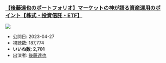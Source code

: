 ### [【後藤達也のポートフォリオ】マーケットの神が語る資産運用のポイント【株式・投資信託・ETF】](https://www.youtube.com/watch?v=mF0kKXkxc-M)
[![](https://img.youtube.com/vi/mF0kKXkxc-M/sddefault.jpg)](https://www.youtube.com/watch?v=mF0kKXkxc-M)
-   公開日: 2023-04-27
-   視聴数: 187,774
-   **いいね数: 2,701**
-   出演者: [後藤達也](/rehacq_fan/people/後藤達也 "wikilink")
